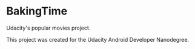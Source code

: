 # BakingTime

Udacity's popular movies project.

This project was created for the Udacity Android Developer Nanodegree.
